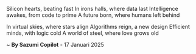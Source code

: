 Silicon hearts, beating fast
In irons halls, where data last
Intelligence awakes, from code to prime
A future born, where humans left behind

In virtual skies, where stars align
Algorithms reign, a new design
Efficient minds, with logic cold
A world of steel, where love grows old

~ <b>By Sazumi Copilot</b> - 17 Januari 2025
